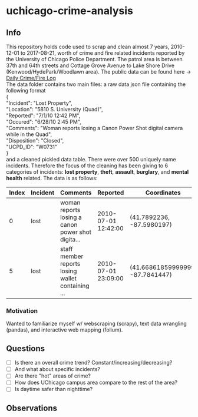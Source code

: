 # uchicago-crime-analysis
## Info
This repository holds code used to scrap and clean almost 7 years, 2010-12-01 to 2017-08-21, worth of crime and fire related incidents reported by the University of Chicago Police Department. The patrol area is between 37th and 64th streets and Cottage Grove Avenue to Lake Shore Drive (Kenwood/HydePark/Woodlawn area). The public data can be found here -> [Daily Crime/Fire Log](https://incidentreports.uchicago.edu/)
<br> The data folder contains two main files: a raw data json file containing the following format<br>
 {<br>
 "Incident": "Lost Property",<br>
 "Location": "5810 S. University (Quad)",<br>
 "Reported": "7/1/10 12:42 PM",<br>
 "Occured": "6/28/10 2:45 PM",<br> 
 "Comments": "Woman reports losing a Canon Power Shot digital camera while in the Quad",<br> 
 "Disposition": "Closed",<br> 
 "UCPD_ID": "W0731"
 <br>}<br>
and a cleaned pickled data table. There were over 500 uniquely name incidents. Therefore the focus of the cleaning has been giving to 6 categories of incidents: **lost property**, **theft**, **assault**, **burglary**, and **mental health** related. The data is as follows:

| Index  | Incident | Comments  | Reported | Coordinates|
| ------------- | ------------- | ------------- | ------------- | ------------- |
| 0  | lost  |woman reports losing a canon power shot digita...|2010-07-01 12:42:00|(41.7892236, -87.5980197)|
| 5  | lost  |staff member reports losing wallet containing ...|2010-07-01 23:09:00|(41.66861859999999, -87.7841447)|

### Motivation
Wanted to familiarize myself w/ webscraping (scrapy), text data wrangling (pandas), and interactive web mapping (folium).

## Questions
- [ ] Is there an overall crime trend? Constant/increasing/decreasing?
- [ ] And what about specific incidents?
- [ ] Are there "hot" areas of crime?
- [ ] How does UChicago campus area compare to the rest of the area?
- [ ] Is daytime safer than nighttime?

## Observations
